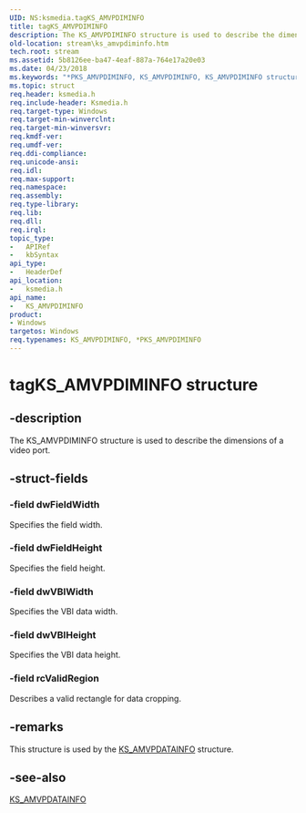 ```yaml
---
UID: NS:ksmedia.tagKS_AMVPDIMINFO
title: tagKS_AMVPDIMINFO
description: The KS_AMVPDIMINFO structure is used to describe the dimensions of a video port.
old-location: stream\ks_amvpdiminfo.htm
tech.root: stream
ms.assetid: 5b8126ee-ba47-4eaf-887a-764e17a20e03
ms.date: 04/23/2018
ms.keywords: "*PKS_AMVPDIMINFO, KS_AMVPDIMINFO, KS_AMVPDIMINFO structure [Streaming Media Devices], PKS_AMVPDIMINFO, PKS_AMVPDIMINFO structure pointer [Streaming Media Devices], dvdref_4c6b6231-a3ef-49a5-8b27-c7ba0062c53a.xml, ksmedia/KS_AMVPDIMINFO, ksmedia/PKS_AMVPDIMINFO, stream.ks_amvpdiminfo, tagKS_AMVPDIMINFO"
ms.topic: struct
req.header: ksmedia.h
req.include-header: Ksmedia.h
req.target-type: Windows
req.target-min-winverclnt: 
req.target-min-winversvr: 
req.kmdf-ver: 
req.umdf-ver: 
req.ddi-compliance: 
req.unicode-ansi: 
req.idl: 
req.max-support: 
req.namespace: 
req.assembly: 
req.type-library: 
req.lib: 
req.dll: 
req.irql: 
topic_type:
-	APIRef
-	kbSyntax
api_type:
-	HeaderDef
api_location:
-	ksmedia.h
api_name:
-	KS_AMVPDIMINFO
product:
- Windows
targetos: Windows
req.typenames: KS_AMVPDIMINFO, *PKS_AMVPDIMINFO
---
```


# tagKS_AMVPDIMINFO structure


## -description


The KS_AMVPDIMINFO structure is used to describe the dimensions of a video port.


## -struct-fields




### -field dwFieldWidth

Specifies the field width.


### -field dwFieldHeight

Specifies the field height.


### -field dwVBIWidth

Specifies the VBI data width.


### -field dwVBIHeight

Specifies the VBI data height.


### -field rcValidRegion

Describes a valid rectangle for data cropping.


## -remarks



This structure is used by the <a href="https://msdn.microsoft.com/library/windows/hardware/ff567261">KS_AMVPDATAINFO</a> structure.




## -see-also




<a href="https://msdn.microsoft.com/library/windows/hardware/ff567261">KS_AMVPDATAINFO</a>
 

 

